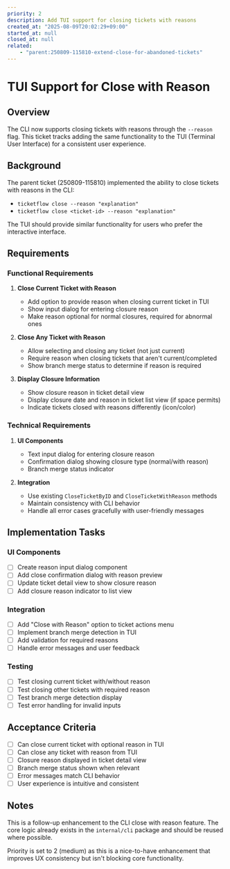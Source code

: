 ```yaml
---
priority: 2
description: Add TUI support for closing tickets with reasons
created_at: "2025-08-09T20:02:29+09:00"
started_at: null
closed_at: null
related:
    - "parent:250809-115810-extend-close-for-abandoned-tickets"
---
```


# TUI Support for Close with Reason

## Overview

The CLI now supports closing tickets with reasons through the `--reason` flag. This ticket tracks adding the same functionality to the TUI (Terminal User Interface) for a consistent user experience.

## Background

The parent ticket (250809-115810) implemented the ability to close tickets with reasons in the CLI:
- `ticketflow close --reason "explanation"`
- `ticketflow close <ticket-id> --reason "explanation"`

The TUI should provide similar functionality for users who prefer the interactive interface.

## Requirements

### Functional Requirements

1. **Close Current Ticket with Reason**
   - Add option to provide reason when closing current ticket in TUI
   - Show input dialog for entering closure reason
   - Make reason optional for normal closures, required for abnormal ones

2. **Close Any Ticket with Reason**
   - Allow selecting and closing any ticket (not just current)
   - Require reason when closing tickets that aren't current/completed
   - Show branch merge status to determine if reason is required

3. **Display Closure Information**
   - Show closure reason in ticket detail view
   - Display closure date and reason in ticket list view (if space permits)
   - Indicate tickets closed with reasons differently (icon/color)

### Technical Requirements

1. **UI Components**
   - Text input dialog for entering closure reason
   - Confirmation dialog showing closure type (normal/with reason)
   - Branch merge status indicator

2. **Integration**
   - Use existing `CloseTicketByID` and `CloseTicketWithReason` methods
   - Maintain consistency with CLI behavior
   - Handle all error cases gracefully with user-friendly messages

## Implementation Tasks

### UI Components
- [ ] Create reason input dialog component
- [ ] Add close confirmation dialog with reason preview
- [ ] Update ticket detail view to show closure reason
- [ ] Add closure reason indicator to list view

### Integration
- [ ] Add "Close with Reason" option to ticket actions menu
- [ ] Implement branch merge detection in TUI
- [ ] Add validation for required reasons
- [ ] Handle error messages and user feedback

### Testing
- [ ] Test closing current ticket with/without reason
- [ ] Test closing other tickets with required reason
- [ ] Test branch merge detection display
- [ ] Test error handling for invalid inputs

## Acceptance Criteria

- [ ] Can close current ticket with optional reason in TUI
- [ ] Can close any ticket with reason from TUI
- [ ] Closure reason displayed in ticket detail view
- [ ] Branch merge status shown when relevant
- [ ] Error messages match CLI behavior
- [ ] User experience is intuitive and consistent

## Notes

This is a follow-up enhancement to the CLI close with reason feature. The core logic already exists in the `internal/cli` package and should be reused where possible.

Priority is set to 2 (medium) as this is a nice-to-have enhancement that improves UX consistency but isn't blocking core functionality.